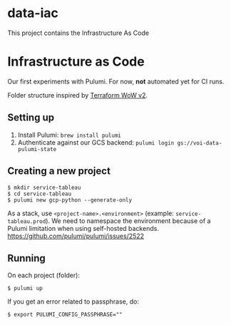 # data-iac
This project contains the Infrastructure As Code



# Infrastructure as Code

Our first experiments with Pulumi. For now, **not** automated yet for CI runs.

Folder structure inspired
by [Terraform WoW v2](https://voidev.atlassian.net/wiki/spaces/VOIENGP/pages/79318384740/Terraform+Way+of+Working+v2).

## Setting up

1. Install Pulumi: `brew install pulumi`
2. Authenticate against our GCS backend: `pulumi login gs://voi-data-pulumi-state`

## Creating a new project

```shell
$ mkdir service-tableau
$ cd service-tableau
$ pulumi new gcp-python --generate-only
```

As a stack, use `<project-name>.<environment>` (example: `service-tableau.prod`). We need to namespace the environment
because of a Pulumi limitation when using self-hosted backends. https://github.com/pulumi/pulumi/issues/2522

## Running

On each project (folder):

```shell
$ pulumi up
```

If you get an error related to passphrase, do:

```shell
$ export PULUMI_CONFIG_PASSPHRASE=""
```
